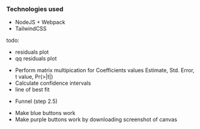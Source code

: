 

### Technologies used
- NodeJS + Webpack
- TailwindCSS

todo:
+ residuals plot
+ qq residuals plot
- Perform matrix multipication for Coefficients values Estimate, Std. Error, t value, Pr(>|t|) 
- Calculate confidence intervals
- line of best fit 
+ Funnel (step 2.5)
- Make blue buttons work
- Make purple buttons work by downloading screenshot of canvas